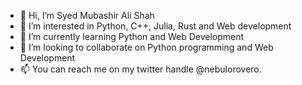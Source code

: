 - 👋 Hi, I’m Syed Mubashir Ali Shah
- 👀 I’m interested in Python, C++, Julia, Rust and Web development
- 🌱 I’m currently learning Python and Web Development
- 💞️ I’m looking to collaborate on Python programming and Web Development
- 📫 You can reach me on my twitter handle @nebulorovero.

<!---
Zapster64/Zapster64 is a ✨ special ✨ repository because its `README.md` (this file) appears on your GitHub profile.
You can click the Preview link to take a look at your changes.
--->

